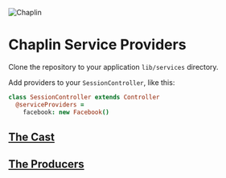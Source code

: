 ![Chaplin](http://s3.amazonaws.com/imgly_production/3401027/original.png)

# Chaplin Service Providers

Clone the repository to your application `lib/services` directory.

Add providers to your `SessionController`, like this:

```coffeescript
class SessionController extends Controller
  @serviceProviders =
    facebook: new Facebook()
```

## [The Cast](https://github.com/chaplinjs/chaplin/blob/master/AUTHORS.md#the-cast)

## [The Producers](https://github.com/chaplinjs/chaplin/blob/master/AUTHORS.md#the-producers)
